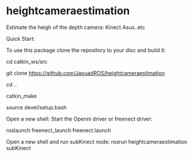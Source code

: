 # heightcameraestimation
Estimate the heigh of the depth camera: Kinect Asus..etc


Quick Start:

To use this package clone the repository to your disc and build it:

cd catkin_ws/src 

git clone https://github.com/JaouadROS/heightcameraestimation

cd ..

catkin_make

source devel/setup.bash

Open a new shell:
Start the Openni driver or freenect driver:

roslaunch freenect_launch freenect.launch

Open a new shell and run subKinect node:
rosrun heightcameraestimation subKinect 
